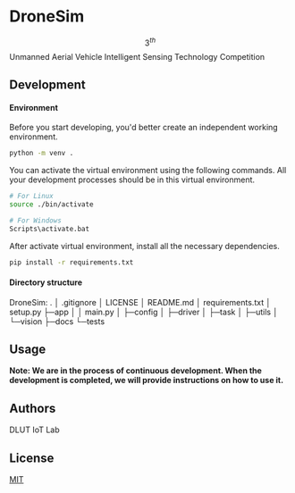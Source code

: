 # DroneSim
$$3^{th}$$ Unmanned Aerial Vehicle Intelligent Sensing Technology Competition
## Development
#### Environment
Before you start developing, you'd better create an independent working environment.
```bash
python -m venv .
```
You can activate the virtual environment using the following commands. All your development processes should be in this virtual environment.
```bash
# For Linux
source ./bin/activate

# For Windows
Scripts\activate.bat
```
After activate virtual environment, install all the necessary dependencies.
```bash
pip install -r requirements.txt
```
#### Directory structure
DroneSim:
.
│  .gitignore
│  LICENSE
│  README.md
│  requirements.txt
│  setup.py
├─app
│  │  main.py
│  ├─config
│  ├─driver
│  ├─task
│  ├─utils
│  └─vision
├─docs
└─tests
## Usage
**Note: We are in the process of continuous development. When the development is completed, we will provide instructions on how to use it.**
## Authors
DLUT IoT Lab
## License
[MIT](https://tldrlegal.com/license/mit-license)